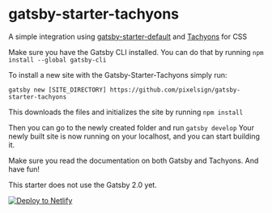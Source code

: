 # gatsby-starter-tachyons

A simple integration using [gatsby-starter-default](https://github.com/gatsbyjs/gatsby-starter-default) and [Tachyons](https://github.com/tachyons-css/tachyons/) for CSS

Make sure you have the Gatsby CLI installed. You can do that by running
`npm install --global gatsby-cli`

To install a new site with the Gatsby-Starter-Tachyons simply run:

`gatsby new [SITE_DIRECTORY] https://github.com/pixelsign/gatsby-starter-tachyons`

This downloads the files and initializes the site by running `npm install`

Then you can go to the newly created folder and run
`gatsby develop`
Your newly built site is now running on your localhost, and you can start building it. 

Make sure you read the documentation on both Gatsby and Tachyons. And have fun!

This starter does not use the Gatsby 2.0 yet.


<!-- Markdown snippet -->
[![Deploy to Netlify](https://www.netlify.com/img/deploy/button.svg)](https://app.netlify.com/start/deploy?repository=https://github.com/pixelsign/gatsby-starter-tachyons)

